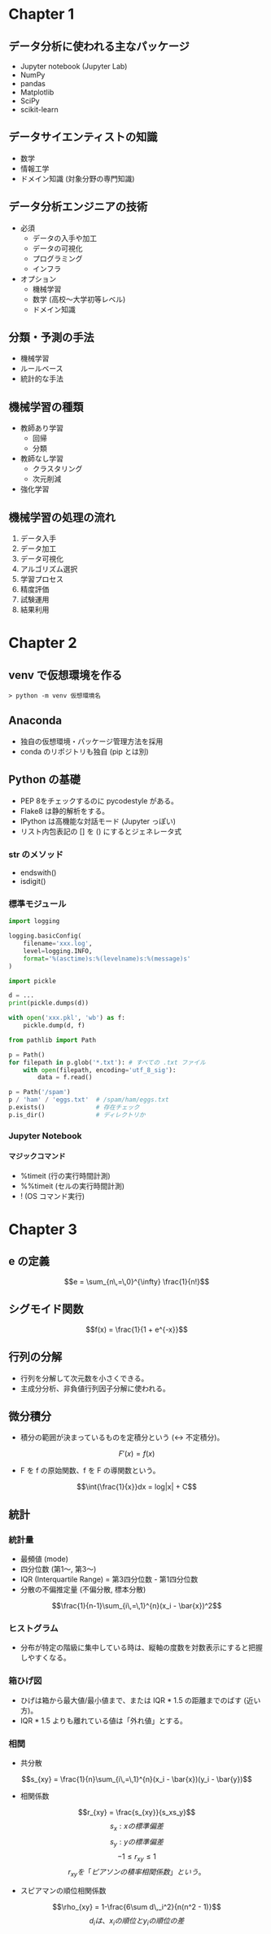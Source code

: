 # Chapter 1

## データ分析に使われる主なパッケージ

- Jupyter notebook (Jupyter Lab)
- NumPy
- pandas
- Matplotlib
- SciPy
- scikit-learn

## データサイエンティストの知識

- 数学
- 情報工学
- ドメイン知識 (対象分野の専門知識)

## データ分析エンジニアの技術

- 必須
    - データの入手や加工
    - データの可視化
    - プログラミング
    - インフラ
- オプション
    - 機械学習
    - 数学 (高校～大学初等レベル)
    - ドメイン知識

## 分類・予測の手法

- 機械学習
- ルールベース
- 統計的な手法

## 機械学習の種類

- 教師あり学習
    - 回帰
    - 分類
- 教師なし学習
    - クラスタリング
    - 次元削減
- 強化学習

## 機械学習の処理の流れ

1. データ入手
2. データ加工
3. データ可視化
4. アルゴリズム選択
5. 学習プロセス
6. 精度評価
7. 試験運用
8. 結果利用

# Chapter 2

## venv で仮想環境を作る

```
> python -m venv 仮想環境名
```

## Anaconda

- 独自の仮想環境・パッケージ管理方法を採用
- conda のリポジトリも独自 (pip とは別)

## Python の基礎

- PEP 8をチェックするのに pycodestyle がある。
- Flake8 は静的解析をする。
- IPython は高機能な対話モード (Jupyter っぽい)
- リスト内包表記の [] を () にするとジェネレータ式

### str のメソッド

- endswith()
- isdigit()

### 標準モジュール

```python
import logging

logging.basicConfig(
    filename='xxx.log',
    level=logging.INFO,
    format='%(asctime)s:%(levelname)s:%(message)s'
)
```

```python
import pickle

d = ...
print(pickle.dumps(d))

with open('xxx.pkl', 'wb') as f:
    pickle.dump(d, f)
```

```python
from pathlib import Path

p = Path()
for filepath in p.glob('*.txt'): # すべての .txt ファイル
    with open(filepath, encoding='utf_8_sig'):
        data = f.read()

p = Path('/spam')
p / 'ham' / 'eggs.txt'  # /spam/ham/eggs.txt
p.exists()              # 存在チェック
p.is_dir()              # ディレクトリか
```

### Jupyter Notebook

#### マジックコマンド

- %timeit   (行の実行時間計測)
- %%timeit  (セルの実行時間計測)
- !         (OS コマンド実行)

# Chapter 3

## e の定義

$$e = \sum_{n\,=\,0}^{\infty} \frac{1}{n!}$$

## シグモイド関数

$$f(x) = \frac{1}{1 + e^{-x}}$$

## 行列の分解

- 行列を分解して次元数を小さくできる。
- 主成分分析、非負値行列因子分解に使われる。

## 微分積分

- 積分の範囲が決まっているものを定積分という (<-> 不定積分)。

$$F'(x) = f(x)$$
- F を f の原始関数、f を F の導関数という。

$$\int{\frac{1}{x}}dx = log|x| + C$$

## 統計

### 統計量
- 最頻値 (mode)
- 四分位数 (第1～, 第3～)
- IQR (Interquartile Range) = 第3四分位数 - 第1四分位数
- 分散の不偏推定量 (不偏分散, 標本分散)

$$\frac{1}{n-1}\sum_{i\,=\,1}^{n}(x_i - \bar{x})^2$$

### ヒストグラム

- 分布が特定の階級に集中している時は、縦軸の度数を対数表示にすると把握しやすくなる。

### 箱ひげ図

- ひげは箱から最大値/最小値まで、または IQR * 1.5 の距離までのばす (近い方)。
- IQR * 1.5 よりも離れている値は「外れ値」とする。

### 相関

- 共分散

$$s_{xy} = \frac{1}{n}\sum_{i\,=\,1}^{n}(x_i - \bar{x})(y_i - \bar{y})$$

- 相関係数

$$r_{xy} = \frac{s_{xy}}{s_xs_y}$$
$$s_x: x の標準偏差$$
$$s_y: y の標準偏差$$
$$-1 \leq r_{xy} \leq 1$$
$$r_{xy} を「ピアソンの積率相関係数」という。$$

- スピアマンの順位相関係数

$$\rho_{xy} = 1-\frac{6\sum d\,_i^2}{n(n^2 - 1)}$$
$$d_i は、x_i の順位と y_i の順位の差$$

